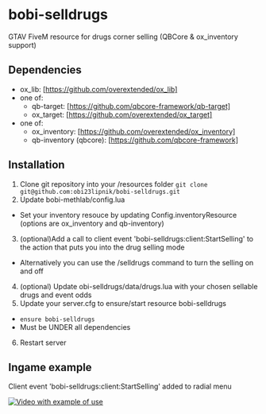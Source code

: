 # bobi-selldrugs
GTAV FiveM resource for drugs corner selling (QBCore &amp; ox_inventory support)

## Dependencies
* ox_lib: [https://github.com/overextended/ox_lib]
* one of:
    * qb-target: [https://github.com/qbcore-framework/qb-target]
    * ox_target: [https://github.com/overextended/ox_target]
* one of:
    * ox_inventory: [https://github.com/overextended/ox_inventory]
    * qb-inventory (qbcore): [https://github.com/qbcore-framework]

## Installation
1. Clone git repository into your /resources folder 
`git clone git@github.com:obi23lipnik/bobi-selldrugs.git` 
2. Update bobi-methlab/config.lua
- Set your inventory resouce by updating Config.inventoryResource (options are ox_inventory and qb-inventory)
3. (optional)Add a call to client event 'bobi-selldrugs:client:StartSelling' to the action that puts you into the drug selling mode
- Alternatively you can use the /selldrugs command to turn the selling on and off
4. (optional) Update obi-selldrugs/data/drugs.lua with your chosen sellable drugs and event odds
5. Update your server.cfg to ensure/start resource bobi-selldrugs
- `ensure bobi-selldrugs` 
- Must be UNDER all dependencies
6. Restart server

## Ingame example
Client event 'bobi-selldrugs:client:StartSelling' added to radial menu

[![Video with example of use](https://i.imgur.com/R2xgC4w.png)](https://streamable.com/vi9nvg)
